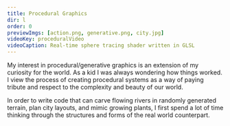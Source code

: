```yaml
---
title: Procedural Graphics
dir: l
order: 0
previewImgs: [action.png, generative.png, city.jpg]
videoKey: proceduralVideo
videoCaption: Real-time sphere tracing shader written in GLSL 
---
```

My interest in procedural/generative graphics is an extension of my curiosity for the world. As a kid I was always wondering how things worked. I view the process of creating procedural systems as a way of paying tribute and respect to the complexity and beauty of our world. 

In order to write code that can carve flowing rivers in randomly generated terrain, plan city layouts, and mimic growing plants, I first spend a lot of time thinking through the structures and forms of the real world counterpart.